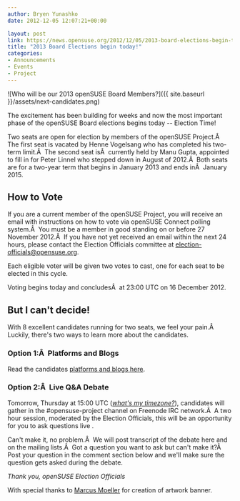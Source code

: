 ```yaml
---
author: Bryen Yunashko
date: 2012-12-05 12:07:21+00:00

layout: post
link: https://news.opensuse.org/2012/12/05/2013-board-elections-begin-today/
title: "2013 Board Elections begin today!"
categories:
- Announcements
- Events
- Project
---
```

![Who will be our 2013 openSUSE Board Members?]({{ site.baseurl }}/assets/next-candidates.png)

The excitement has been building for weeks and now the most important phase of the openSUSE Board elections begins today -- Election Time!

Two seats are open for election by members of the openSUSE Project.Â  The first seat is vacated by Henne Vogelsang who has completed his two-term limit.Â  The second seat isÂ  currently held by Manu Gupta, appointed to fill in for Peter Linnel who stepped down in August of 2012.Â  Both seats are for a two-year term that begins in January 2013 and ends inÂ  January 2015.


## How to Vote


If you are a current member of the openSUSE Project, you will receive an email with instructions on how to vote via openSUSE Connect polling system.Â  You must be a member in good standing on or before 27 November 2012.Â  If you have not yet received an email within the next 24 hours, please contact the Election Officials committee at election-officials@opensuse.org.

Each eligible voter will be given two votes to cast, one for each seat to be elected in this cycle.

Voting begins today and concludesÂ  at 23:00 UTC on 16 December 2012.


## But I can't decide!


With 8 excellent candidates running for two seats, we feel your pain.Â  Luckily, there's two ways to learn more about the candidates.


### Option 1:Â  Platforms and Blogs


Read the candidates [platforms and blogs here](https://en.opensuse.org/openSUSE:Board_election#Candidates).


### Option 2:Â  Live Q&A Debate


Tomorrow, Thursday at 15:00 UTC ([_what's my timezone?_](http://www.worldtimeserver.com/convert_time_in_UTC.aspx)), candidates will gather in the #opensuse-project channel on Freenode IRC network.Â  A two hour session, moderated by the Election Officials, this will be an opportunity for you to ask questions live .

Can't make it, no problem.Â  We will post transcript of the debate here and on the mailing lists.Â  Got a question you want to ask but can't make it?Â  Post your question in the comment section below and we'll make sure the question gets asked during the debate.

_Thank you,
openSUSE Election Officials_

With special thanks to [Marcus Moeller](http://www.marcusmoeller.ch/) for creation of artwork banner.		
